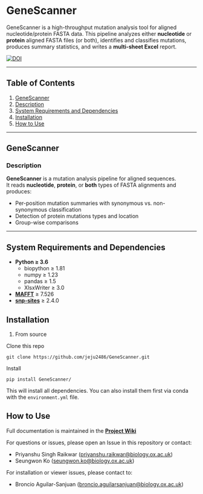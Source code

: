 # GeneScanner
GeneScanner is a high-throughput mutation analysis tool for aligned nucleotide/protein FASTA data. This pipeline analyzes either **nucleotide** or **protein** aligned FASTA files (or both), identifies and classifies mutations, produces summary statistics, and writes a **multi-sheet Excel** report. 

[![DOI](https://zenodo.org/badge/997396273.svg)](https://doi.org/10.5281/zenodo.17495646)

---

## Table of Contents
1. [GeneScanner](#genescanner)
2. [Description](#description)
3. [System Requirements and Dependencies](#system-requirements-and-dependencies)
4. [Installation](#installation)
5. [How to Use](#how-to-use)

---

## GeneScanner

### Description

**GeneScanner** is a mutation analysis pipeline for aligned sequences.  
It reads **nucleotide**, **protein**, or **both** types of FASTA alignments and produces:

- Per-position mutation summaries with synonymous vs. non-synonymous classification 
- Detection of protein mutations types and location
- Group-wise comparisons 
  
---

## System Requirements and Dependencies
- **Python ≥ 3.6**
    - biopython ≥ 1.81 
    - numpy ≥ 1.23
    - pandas ≥ 1.5
    - XlsxWriter ≥ 3.0
- [**MAFFT**](https://github.com/GSLBiotech/mafft) ≥ 7.526  
- [**snp-sites**](https://github.com/sanger-pathogens/snp-sites) ≥  2.4.0

## Installation

1. From source 

Clone this repo
   ```
   git clone https://github.com/jeju2486/GeneScanner.git
   ```

Install
   ```
   pip install GeneScanner/
   ```

This will install all dependencies.
You can also install them first via conda with the `environment.yml` file.

## How to Use

Full documentation is maintained in the **[Project Wiki](https://github.com/jeju2486/GeneScanner/wiki/GeneScanner)**

For questions or issues, please open an Issue in this repository or contact:

* Priyanshu Singh Raikwar ([priyanshu.raikwar@biology.ox.ac.uk](mailto:priyanshu.raikwar@biology.ox.ac.uk))
* Seungwon Ko ([seungwon.ko@biology.ox.ac.uk](mailto:seungwon.ko@biology.ox.ac.uk))

For installation or viewer issues, please contact to:

* Broncio Aguilar-Sanjuan ([broncio.aguilarsanjuan@biology.ox.ac.uk](mailto:broncio.aguilarsanjuan@biology.ox.ac.uk))
